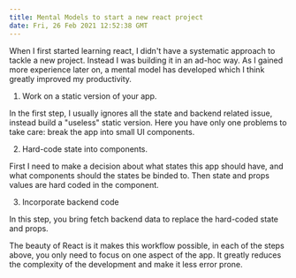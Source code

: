 ```yaml
---
title: Mental Models to start a new react project
date: Fri, 26 Feb 2021 12:52:38 GMT
---
```


When I first started learning react, I didn't have a systematic approach to tackle a new project. Instead I was building it in an ad-hoc way. As I gained more experience later on, a mental model has developed which I think greatly improved my productivity.


1. Work on a static version of your app.

In the first step, I usually ignores all the state and backend related issue, instead build a "useless" static version. Here you have only one problems to take care: break the app into small UI components. 

2. Hard-code state into components.

First I need to make a decision about what states this app should have, and what components should the states be binded to. Then state and props values are hard coded in the component.

3. Incorporate backend code

In this step, you bring fetch backend data to replace the hard-coded state and props. 

The beauty of React is it makes this workflow possible, in each of the steps above, you only need to focus on one aspect of the app. It greatly reduces the complexity of the development and make it less error prone.